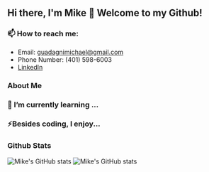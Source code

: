 ## Hi there, I'm Mike 👋 Welcome to my Github!

### 📫 How to reach me:
- Email: guadagnimichael@gmail.com
- Phone Number: (401) 598-6003
- [LinkedIn](https://www.linkedin.com/in/michael-guadagni-041461184/)

### About Me
####

### 🌱 I’m currently learning ...
####

### ⚡Besides coding, I enjoy...
####

### Github Stats
![Mike's GitHub stats](https://github-readme-stats.vercel.app/api?username=mguadagni&show_icons=true&theme=merko) 
![Mike's GitHub stats](https://github-readme-stats.vercel.app/api?username=mguadagni&show_icons=true&theme=synthwave)


<!--
**mguadagni/mguadagni** is a ✨ _special_ ✨ repository because its `README.md` (this file) appears on your GitHub profile.

Here are some ideas to get you started:

- 🔭 I’m currently working on ...
- 🌱 I’m currently learning ...
- 👯 I’m looking to collaborate on ...
- 🤔 I’m looking for help with ...
- 💬 Ask me about ...
- 📫 How to reach me: ...
- 😄 Pronouns: ...
- ⚡ Fun fact: ...
-->
